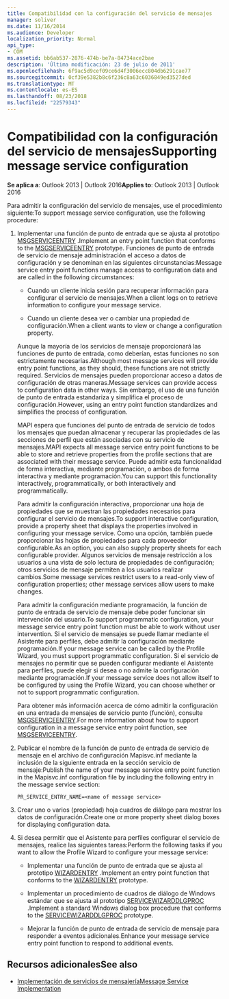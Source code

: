 ```yaml
---
title: Compatibilidad con la configuración del servicio de mensajes
manager: soliver
ms.date: 11/16/2014
ms.audience: Developer
localization_priority: Normal
api_type:
- COM
ms.assetid: bb6ab537-2876-474b-be7a-84734ace2bae
description: 'Última modificación: 23 de julio de 2011'
ms.openlocfilehash: 6f9ac5d9cef09ce6d4f3006ecc804db6291cae77
ms.sourcegitcommit: 0cf39e5382b8c6f236c8a63c6036849ed3527ded
ms.translationtype: MT
ms.contentlocale: es-ES
ms.lasthandoff: 08/23/2018
ms.locfileid: "22579343"
---
```

# <a name="supporting-message-service-configuration"></a><span data-ttu-id="b73d0-103">Compatibilidad con la configuración del servicio de mensajes</span><span class="sxs-lookup"><span data-stu-id="b73d0-103">Supporting message service configuration</span></span>
  
<span data-ttu-id="b73d0-104">**Se aplica a**: Outlook 2013 | Outlook 2016</span><span class="sxs-lookup"><span data-stu-id="b73d0-104">**Applies to**: Outlook 2013 | Outlook 2016</span></span> 
  
<span data-ttu-id="b73d0-105">Para admitir la configuración del servicio de mensajes, use el procedimiento siguiente:</span><span class="sxs-lookup"><span data-stu-id="b73d0-105">To support message service configuration, use the following procedure:</span></span>
  
1. <span data-ttu-id="b73d0-106">Implementar una función de punto de entrada que se ajusta al prototipo [MSGSERVICEENTRY](msgserviceentry.md) .</span><span class="sxs-lookup"><span data-stu-id="b73d0-106">Implement an entry point function that conforms to the [MSGSERVICEENTRY](msgserviceentry.md) prototype.</span></span> <span data-ttu-id="b73d0-107">Funciones de punto de entrada de servicio de mensaje administración el acceso a datos de configuración y se denominan en las siguientes circunstancias:</span><span class="sxs-lookup"><span data-stu-id="b73d0-107">Message service entry point functions manage access to configuration data and are called in the following circumstances:</span></span> 
    
   - <span data-ttu-id="b73d0-108">Cuando un cliente inicia sesión para recuperar información para configurar el servicio de mensajes.</span><span class="sxs-lookup"><span data-stu-id="b73d0-108">When a client logs on to retrieve information to configure your message service.</span></span>
    
   - <span data-ttu-id="b73d0-109">Cuando un cliente desea ver o cambiar una propiedad de configuración.</span><span class="sxs-lookup"><span data-stu-id="b73d0-109">When a client wants to view or change a configuration property.</span></span> 
    
   <span data-ttu-id="b73d0-110">Aunque la mayoría de los servicios de mensaje proporcionará las funciones de punto de entrada, como deberían, estas funciones no son estrictamente necesarias.</span><span class="sxs-lookup"><span data-stu-id="b73d0-110">Although most message services will provide entry point functions, as they should, these functions are not strictly required.</span></span> <span data-ttu-id="b73d0-111">Servicios de mensajes pueden proporcionar acceso a datos de configuración de otras maneras.</span><span class="sxs-lookup"><span data-stu-id="b73d0-111">Message services can provide access to configuration data in other ways.</span></span> <span data-ttu-id="b73d0-112">Sin embargo, el uso de una función de punto de entrada estandariza y simplifica el proceso de configuración.</span><span class="sxs-lookup"><span data-stu-id="b73d0-112">However, using an entry point function standardizes and simplifies the process of configuration.</span></span>
    
   <span data-ttu-id="b73d0-113">MAPI espera que funciones del punto de entrada de servicio de todos los mensajes que puedan almacenar y recuperar las propiedades de las secciones de perfil que están asociadas con su servicio de mensajes.</span><span class="sxs-lookup"><span data-stu-id="b73d0-113">MAPI expects all message service entry point functions to be able to store and retrieve properties from the profile sections that are associated with their message service.</span></span> <span data-ttu-id="b73d0-114">Puede admitir esta funcionalidad de forma interactiva, mediante programación, o ambos de forma interactiva y mediante programación.</span><span class="sxs-lookup"><span data-stu-id="b73d0-114">You can support this functionality interactively, programmatically, or both interactively and programmatically.</span></span>
    
   <span data-ttu-id="b73d0-115">Para admitir la configuración interactiva, proporcionar una hoja de propiedades que se muestran las propiedades necesarios para configurar el servicio de mensajes.</span><span class="sxs-lookup"><span data-stu-id="b73d0-115">To support interactive configuration, provide a property sheet that displays the properties involved in configuring your message service.</span></span> <span data-ttu-id="b73d0-116">Como una opción, también puede proporcionar las hojas de propiedades para cada proveedor configurable.</span><span class="sxs-lookup"><span data-stu-id="b73d0-116">As an option, you can also supply property sheets for each configurable provider.</span></span> <span data-ttu-id="b73d0-117">Algunos servicios de mensaje restricción a los usuarios a una vista de solo lectura de propiedades de configuración; otros servicios de mensaje permiten a los usuarios realizar cambios.</span><span class="sxs-lookup"><span data-stu-id="b73d0-117">Some message services restrict users to a read-only view of configuration properties; other message services allow users to make changes.</span></span>
    
   <span data-ttu-id="b73d0-118">Para admitir la configuración mediante programación, la función de punto de entrada de servicio de mensaje debe poder funcionar sin intervención del usuario.</span><span class="sxs-lookup"><span data-stu-id="b73d0-118">To support programmatic configuration, your message service entry point function must be able to work without user intervention.</span></span> <span data-ttu-id="b73d0-119">Si el servicio de mensajes se puede llamar mediante el Asistente para perfiles, debe admitir la configuración mediante programación.</span><span class="sxs-lookup"><span data-stu-id="b73d0-119">If your message service can be called by the Profile Wizard, you must support programmatic configuration.</span></span> <span data-ttu-id="b73d0-120">Si el servicio de mensajes no permitir que se pueden configurar mediante el Asistente para perfiles, puede elegir si desea o no admite la configuración mediante programación.</span><span class="sxs-lookup"><span data-stu-id="b73d0-120">If your message service does not allow itself to be configured by using the Profile Wizard, you can choose whether or not to support programmatic configuration.</span></span>
    
   <span data-ttu-id="b73d0-121">Para obtener más información acerca de cómo admitir la configuración en una entrada de mensajes de servicio punto (función), consulte [MSGSERVICEENTRY](msgserviceentry.md).</span><span class="sxs-lookup"><span data-stu-id="b73d0-121">For more information about how to support configuration in a message service entry point function, see [MSGSERVICEENTRY](msgserviceentry.md).</span></span>
    
2. <span data-ttu-id="b73d0-122">Publicar el nombre de la función de punto de entrada de servicio de mensaje en el archivo de configuración Mapisvc.inf mediante la inclusión de la siguiente entrada en la sección servicio de mensaje:</span><span class="sxs-lookup"><span data-stu-id="b73d0-122">Publish the name of your message service entry point function in the Mapisvc.inf configuration file by including the following entry in the message service section:</span></span>
    
   `PR_SERVICE_ENTRY_NAME=<name of message service>`
    
3. <span data-ttu-id="b73d0-123">Crear uno o varios (propiedad) hoja cuadros de diálogo para mostrar los datos de configuración.</span><span class="sxs-lookup"><span data-stu-id="b73d0-123">Create one or more property sheet dialog boxes for displaying configuration data.</span></span>
    
4. <span data-ttu-id="b73d0-124">Si desea permitir que el Asistente para perfiles configurar el servicio de mensajes, realice las siguientes tareas:</span><span class="sxs-lookup"><span data-stu-id="b73d0-124">Perform the following tasks if you want to allow the Profile Wizard to configure your message service:</span></span>
    
   - <span data-ttu-id="b73d0-125">Implementar una función de punto de entrada que se ajusta al prototipo [WIZARDENTRY](wizardentry.md) .</span><span class="sxs-lookup"><span data-stu-id="b73d0-125">Implement an entry point function that conforms to the [WIZARDENTRY](wizardentry.md) prototype.</span></span> 
    
   - <span data-ttu-id="b73d0-126">Implementar un procedimiento de cuadros de diálogo de Windows estándar que se ajusta al prototipo [SERVICEWIZARDDLGPROC](servicewizarddlgproc.md) .</span><span class="sxs-lookup"><span data-stu-id="b73d0-126">Implement a standard Windows dialog box procedure that conforms to the [SERVICEWIZARDDLGPROC](servicewizarddlgproc.md) prototype.</span></span> 
    
   - <span data-ttu-id="b73d0-127">Mejorar la función de punto de entrada de servicio de mensaje para responder a eventos adicionales.</span><span class="sxs-lookup"><span data-stu-id="b73d0-127">Enhance your message service entry point function to respond to additional events.</span></span>
    
## <a name="see-also"></a><span data-ttu-id="b73d0-128">Recursos adicionales</span><span class="sxs-lookup"><span data-stu-id="b73d0-128">See also</span></span>

- [<span data-ttu-id="b73d0-129">Implementación de servicios de mensajería</span><span class="sxs-lookup"><span data-stu-id="b73d0-129">Message Service Implementation</span></span>](message-service-implementation.md)

